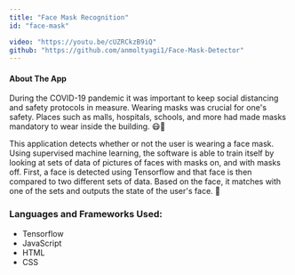 ```yaml
---
title: "Face Mask Recognition"
id: "face-mask"

video: "https://youtu.be/cUZRCkzB9iQ"
github: "https://github.com/anmoltyagi1/Face-Mask-Detector"
---
```


#### About The App

During the COVID-19 pandemic it was important to keep social distancing and safety protocols in measure. Wearing masks was crucial for one's safety. Places such as malls, hospitals, schools, and more had made masks mandatory to wear inside the building. 😷🦠

This application detects whether or not the user is wearing a face mask. Using supervised machine learning, the software is able to train itself by looking at sets of data of pictures of faces with masks on, and with masks off. First, a face is detected using Tensorflow and that face is then compared to two different sets of data. Based on the face, it matches with one of the sets and outputs the state of the user's face. 🦾
‎
‎

### Languages and Frameworks Used:

- Tensorflow
- JavaScript
- HTML
- CSS
